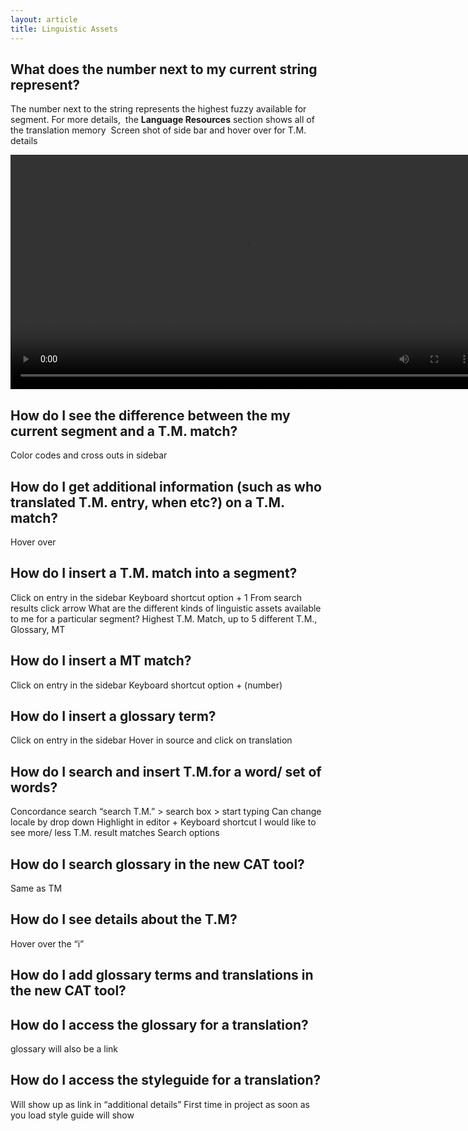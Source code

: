 ```yaml
---
layout: article
title: Linguistic Assets
---
```



## What does the number next to my current string represent?

The number next to the string represents the highest fuzzy available for segment. For more details, &nbsp;the **Language Resources** section shows all of the translation memory &nbsp;Screen shot of side bar and hover over for T.M. details

<video width="750" src="/uploads/TI-NEXT-VIDEOS/side bar TM details.mp4" autoplay="" loop="loop">&nbsp;</video>

## How do I see the difference between the my current segment and a T.M. match?

Color codes and cross outs in sidebar

## How do I get additional information (such as who translated T.M. entry, when etc?) on a T.M. match?

Hover over

## How do I insert a T.M. match into a segment?

Click on entry in the sidebar Keyboard shortcut option + 1 From search results click arrow What are the different kinds of linguistic assets available to me for a particular segment? Highest T.M. Match, up to 5 different T.M., Glossary, MT

## How do I insert a MT match?

Click on entry in the sidebar Keyboard shortcut option + (number)

## How do I insert a glossary term?

Click on entry in the sidebar Hover in source and click on translation

## How do I search and insert T.M.for a word/ set of words?

Concordance search “search T.M.” &gt; search box &gt; start typing Can change locale by drop down Highlight in editor + Keyboard shortcut I would like to see more/ less T.M. result matches Search options

## How do I search glossary in the new CAT tool?

Same as TM

## How do I see details about the T.M?

Hover over the “i”

## How do I add glossary terms and translations in the new CAT tool?

## How do I access the glossary for a translation?

glossary will also be a link

## How do I access the styleguide for a translation?

Will show up as link in “additional details” First time in project as soon as you load style guide will show